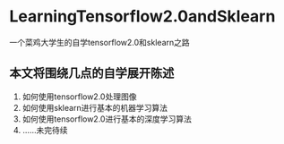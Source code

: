 # LearningTensorflow2.0andSklearn
一个菜鸡大学生的自学tensorflow2.0和sklearn之路
## 本文将围绕几点的自学展开陈述
1. 如何使用tensorflow2.0处理图像
2. 如何使用sklearn进行基本的机器学习算法
3. 如何使用tensorflow2.0进行基本的深度学习算法
4. ……未完待续
